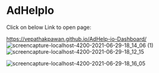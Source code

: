 
# AdHelpIo

Click on below Link to open page:

https://vepathakpawan.github.io/AdHelp-io-Dashboard/
![screencapture-localhost-4200-2021-06-29-18_14_06 (1)](https://user-images.githubusercontent.com/80150887/123799530-f1d0f800-d905-11eb-8591-d99ed2162f8d.png)
![screencapture-localhost-4200-2021-06-29-18_12_15](https://user-images.githubusercontent.com/80150887/123799290-b2a2a700-d905-11eb-8596-22e0ce362713.png)

![screencapture-localhost-4200-2021-06-29-18_16_05](https://user-images.githubusercontent.com/80150887/123799728-21800000-d906-11eb-93a7-68e2052c522b.png)

